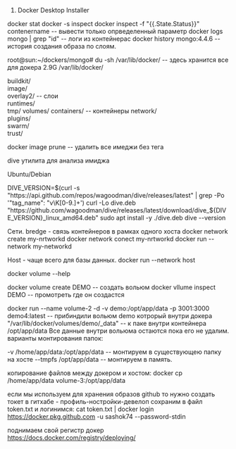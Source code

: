 1. Docker Desktop Installer

docker stat 
docker -s inspect
docker inspect -f "{{.State.Status}}" contenername	-- вывести только опрведеленный параметр
docker logs mongo | grep "id"						-- логи из контейнерас
docker history mongo:4.4.6							-- история создания образа по слоям.

root@sun:~/dockers/mongo# du -sh /var/lib/docker/   -- здесь хранится все для докера
2.9G    /var/lib/docker/ 

buildkit/   
image/      
overlay2/		-- слои    
runtimes/   
tmp/
volumes/
containers/ 	-- контейнеры
network/    
plugins/    
swarm/      
trust/

docker image prune  	-- удалить все имеджи без тега

dive утилита для анализа имиджа

Ubuntu/Debian

DIVE_VERSION=$(curl -s "https://api.github.com/repos/wagoodman/dive/releases/latest" | grep -Po '"tag_name": "v\K[0-9.]+')
curl -Lo dive.deb "https://github.com/wagoodman/dive/releases/latest/download/dive_${DIVE_VERSION}_linux_amd64.deb"
sudo apt install -y ./dive.deb
dive --version

Сети.
bredge - связь контейнеров в рамках одного хоста
docker network create my-nrtworkd
docker network conect my-nrtworkd
docker run --network my-networkd

Host - чаще всего для базы данных.
docker run --network host

docker volume --help

docker volume create DEMO		-- создать вольюм
docker vllume inspect DEMO		-- промотреть где он создастся

docker run --name volume-2 -d -v demo:/opt/app/data -p 3001:3000  demo4:latest
                                -- прибиндили вольюм demo котрорый внутри докера "/var/lib/docker/volumes/demo/_data"
								-- к паке внутри контейнера /opt/app/data Все данные внутри вольюма остаются пока его не удалим.
варианты монтирования папок:

-v /home/app/data:/opt/app/data	-- монтируем в существующею папку на хосте
--tmpfs /opt/app/data			-- монтируем в память. 

копирование файлов между докером и хостом:
docker cp /home/app/data volume-3:/opt/app/data

если мы используем для хранения образов github то нужно создать токет в гитхабе - профиль-ностройки-девелоп
сохраним в файл token.txt и логинимся: 
cat token.txt | docker login https://docker.pkg.github.com -u sashok74 --password-stdin
								
поднимаем свой регистр докер https://docs.docker.com/registry/deploying/

